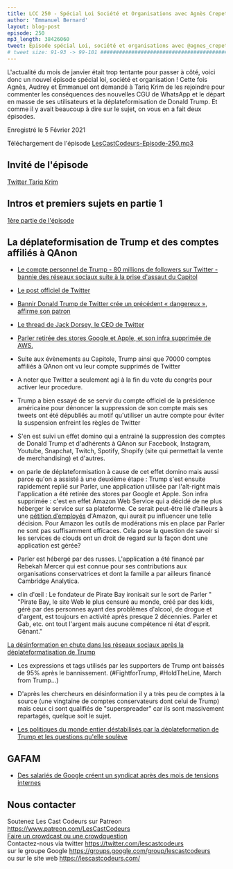 ```yaml
---
title: LCC 250 - Spécial Loi Société et Organisations avec Agnès Crepet et Tariq Krim, 2ème partie
author: 'Emmanuel Bernard'
layout: blog-post
episode: 250
mp3_length: 38426060
tweet: Épisode spécial Loi, société et organisations avec @agnes_crepet et @tariqkrim, partie 2 #deplateformisation
# tweet size: 91-93 -> 99-101 #######################################################################
---
```


L'actualité du mois de janvier était trop tentante pour passer à côté, voici donc un nouvel épisode spécial loi, société et organisation ! Cette fois Agnès, Audrey et Emmanuel ont demandé à Tariq Krim de les rejoindre pour commenter les conséquences des nouvelles CGU de WhatsApp et le départ en masse de ses utilisateurs et la déplateformisation de Donald Trump. Et comme il y avait beaucoup à dire sur le sujet, on vous en a fait deux épisodes. 

Enregistré le 5 Février 2021

Téléchargement de l'épisode [LesCastCodeurs-Episode-250.mp3](https://traffic.libsyn.com/lescastcodeurs/LesCastCodeurs-Episode-250.mp3)

## Invité de l'épisode 

[Twitter Tariq Krim](https://twitter.com/tariqkrim)  

## Intros et premiers sujets en partie 1

[1ère partie de l'épisode](https://lescastcodeurs.com/2021/02/12/lcc-248-special-loi-societe-et-organisations-avec-agnes-crepet-et-tariq-krim-partie-1/)  

## La déplateformisation de Trump et des comptes affiliés à QAnon  

* [Le compte personnel de Trump - 80 millions de followers sur Twitter - bannie des réseaux sociaux suite à la prise d'assaut du Capitol](https://techcrunch.com/2021/01/08/trump-banned-from-twitter/)  
* [Le post officiel de Twitter](https://blog.twitter.com/en_us/topics/company/2020/suspension.html)  
* [Bannir Donald Trump de Twitter crée un précédent « dangereux », affirme son patron](https://www.lemonde.fr/pixels/article/2021/01/14/bannir-donald-trump-cree-un-precedent-dangereux-affirme-le-patron-de-twitter_6066224_4408996.html)  
* [Le thread de Jack Dorsey, le CEO de Twitter](https://threadreaderapp.com/thread/1349510769268850690.html)  
* [Parler retirée des stores Google et Apple, et son infra supprimée de AWS.](https://edition.cnn.com/2021/01/09/tech/parler-suspended-apple-app-store/index.html)  

* Suite aux évènements au Capitole, Trump ainsi que 70000 comptes affiliés à QAnon ont vu leur compte supprimés de Twitter
* A noter que Twitter a seulement agi à la fin du vote du congrès pour activer leur procedure. 
* Trump a bien essayé de se servir du compte officiel de la présidence américaine pour dénoncer la suppression de son compte mais ses tweets ont été dépubliés au motif qu'utiliser un autre compte pour éviter la suspension enfreint les règles de Twitter
* S'en est suivi un effet domino qui a entrainé la suppression des comptes de Donald Trump et d'adhérents à QAnon sur Facebook, Instagram, Youtube, Snapchat, Twitch, Spotify, Shopify (site qui permettait la vente de merchandising) et d'autres.
* on parle de déplateformisation à cause de cet effet domino mais aussi parce qu'on a assisté à une deuxième étape : Trump s'est ensuite rapidement replié sur Parler, une application utilisée par l'alt-right mais l'application a été retirée des stores par Google et Apple. Son infra supprimée : c'est en effet Amazon Web Service qui a décidé de ne plus héberger le service sur sa plateforme. Ce serait peut-être lié d’ailleurs à une [pétition d’employés](https://www.cnbc.com/2021/01/09/amazon-employees-demand-company-drop-parler-after-capitol-riot.html) d'Amazon, qui aurait pu influencer une telle décision. Pour Amazon les outils de modérations mis en place par Parler ne sont pas suffisamment efficaces. Cela pose la question de savoir si les services de clouds ont un droit de regard sur la façon dont une application est gérée?
* Parler est hébergé par des russes. L'application a été financé par Rebekah Mercer qui est connue pour ses contributions aux organisations conservatrices et dont la famille a par ailleurs financé Cambridge Analytica.
* clin d'œil :  Le fondateur de Pirate Bay ironisait sur le sort de Parler " "Pirate Bay, le site Web le plus censuré au monde, créé par des kids, géré par des personnes ayant des problèmes d'alcool, de drogue et d'argent, est toujours en activité après presque 2 décennies. Parler et Gab, etc. ont tout l'argent mais aucune compétence ni état d'esprit. Gênant."

[La désinformation en chute dans les réseaux sociaux après la déplateformatisation de Trump](https://www.washingtonpost.com/technology/2021/01/16/misinformation-trump-twitter/)  

* Les expressions et tags utilisés par les supporters de Trump ont baissés de 95% après le bannissement. (#FightforTrump, #HoldTheLine, March from Trump...)
* D'après les chercheurs en désinformation il y a très peu de comptes à la source (une vingtaine de comptes conservateurs dont celui de Trump) mais ceux ci sont qualifiés de "superspreader" car ils sont massivement repartagés, quelque soit le sujet.
    
* [Les politiques du monde entier déstabilisés par la déplateformation de Trump et les questions qu'elle soulève](https://threadreaderapp.com/thread/1348696139395166208.html)  

## GAFAM 

* [Des salariés de Google créent un syndicat après des mois de tensions internes](https://www.lemonde.fr/pixels/article/2021/01/04/google-des-salaries-creent-un-syndicat-apres-des-mois-de-tensions-internes_6065173_4408996.html)  

## Nous contacter

Soutenez Les Cast Codeurs sur Patreon <https://www.patreon.com/LesCastCodeurs>  
[Faire un crowdcast ou une crowdquestion](https://lescastcodeurs.com/crowdcasting/)  
Contactez-nous via twitter <https://twitter.com/lescastcodeurs>  
sur le groupe Google <https://groups.google.com/group/lescastcodeurs>  
ou sur le site web <https://lescastcodeurs.com/>

